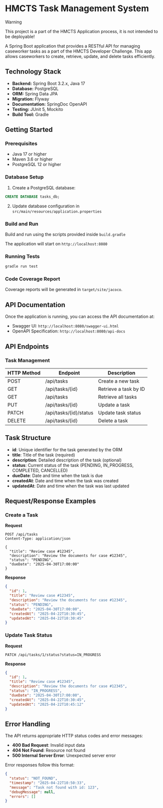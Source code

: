 # HMCTS Task Management System

> [!WARNING]  
> This project is a part of the HMCTS Application process, it is not intended to be deployable!

A Spring Boot application that provides a RESTful API for managing caseworker tasks as a part of the HMCTS Developer Challenge. This app allows caseworkers to create, retrieve, update, and delete tasks efficiently.

## Technology Stack

- **Backend:** Spring Boot 3.2.x, Java 17
- **Database:** PostgreSQL
- **ORM:** Spring Data JPA
- **Migration:** Flyway
- **Documentation:** SpringDoc OpenAPI
- **Testing:** JUnit 5, Mockito
- **Build Tool:** Gradle

## Getting Started

### Prerequisites

- Java 17 or higher
- Maven 3.6 or higher
- PostgreSQL 12 or higher

### Database Setup

1. Create a PostgreSQL database:

```sql
CREATE DATABASE tasks_db;
```

2. Update database configuration in `src/main/resources/application.properties`

### Build and Run

Build and run using the scripts provided inside `build.gradle`

The application will start on `http://localhost:8080`

### Running Tests

```bash
gradle run test
```

### Code Coverage Report

Coverage reports will be generated in `target/site/jacoco`.

## API Documentation

Once the application is running, you can access the API documentation at:

- Swagger UI: `http://localhost:8080/swagger-ui.html`
- OpenAPI Specification: `http://localhost:8080/api-docs`

## API Endpoints

### Task Management

| HTTP Method | Endpoint             | Description                 |
|------------|----------------------|-----------------------------|
| POST       | /api/tasks           | Create a new task           |
| GET        | /api/tasks/{id}      | Retrieve a task by ID       |
| GET        | /api/tasks           | Retrieve all tasks          |
| PUT        | /api/tasks/{id}      | Update a task               |
| PATCH      | /api/tasks/{id}/status | Update task status        |
| DELETE     | /api/tasks/{id}      | Delete a task               |

## Task Structure

- **id**: Unique identifier for the task generated by the ORM
- **title**: Title of the task (required)
- **description**: Detailed description of the task (optional)
- **status**: Current status of the task (PENDING, IN_PROGRESS, COMPLETED, CANCELLED)
- **dueDate**: Date and time when the task is due
- **createdAt**: Date and time when the task was created
- **updatedAt**: Date and time when the task was last updated

## Request/Response Examples

### Create a Task

**Request**

```http
POST /api/tasks
Content-Type: application/json

{
  "title": "Review case #12345",
  "description": "Review the documents for case #12345",
  "status": "PENDING",
  "dueDate": "2025-04-30T17:00:00"
}
```

**Response**

```json
{
  "id": 1,
  "title": "Review case #12345",
  "description": "Review the documents for case #12345",
  "status": "PENDING",
  "dueDate": "2025-04-30T17:00:00",
  "createdAt": "2025-04-22T10:30:45",
  "updatedAt": "2025-04-22T10:30:45"
}
```

### Update Task Status

**Request**

```http
PATCH /api/tasks/1/status?status=IN_PROGRESS
```

**Response**

```json
{
  "id": 1,
  "title": "Review case #12345",
  "description": "Review the documents for case #12345",
  "status": "IN_PROGRESS",
  "dueDate": "2025-04-30T17:00:00",
  "createdAt": "2025-04-22T10:30:45",
  "updatedAt": "2025-04-22T10:45:12"
}
```

## Error Handling

The API returns appropriate HTTP status codes and error messages:

- **400 Bad Request**: Invalid input data
- **404 Not Found**: Resource not found
- **500 Internal Server Error**: Unexpected server error

Error responses follow this format:

```json
{
  "status": "NOT_FOUND",
  "timestamp": "2025-04-22T10:50:33",
  "message": "Task not found with id: 123",
  "debugMessage": null,
  "errors": []
}
```